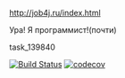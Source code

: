 http://job4j.ru/index.html

Ура! Я программист!(почти)

task_139840

[![Build Status](https://travis-ci.org/Antonychbyte/agustinovich.svg?branch=master)](https://travis-ci.org/Antonychbyte/agustinovich)
[![codecov](https://codecov.io/gh/Antonychbyte/agustinovich/branch/master/graph/badge.svg)](https://codecov.io/gh/Antonychbyte/agustinovich)